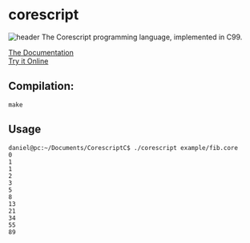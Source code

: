# corescript
![header](https://repository-images.githubusercontent.com/271654000/3236df80-b373-11eb-903d-a80bf3bc51ee)
The Corescript programming language, implemented in C99.  

[The Documentation](https://github.com/corescript-lang/docs)  
[Try it Online](https://corescript-lang.github.io/editor/)  

## Compilation:
```
make
```
## Usage
```
daniel@pc:~/Documents/CorescriptC$ ./corescript example/fib.core
0
1
1
2
3
5
8
13
21
34
55
89
```
